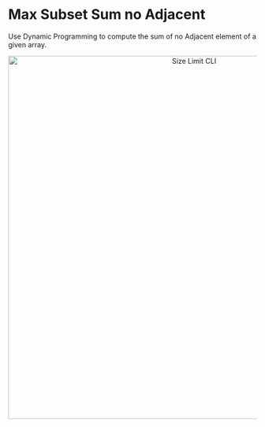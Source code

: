 #  Max Subset Sum no Adjacent

Use Dynamic Programming to compute the sum of no Adjacent element of a given array.

<p align="center">
  <img src=".image/max_subset_ideas.jpg" alt="Size Limit CLI" width="738">
</p>
